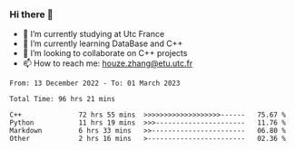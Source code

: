 ### Hi there 👋
- 🔭 I’m currently studying at Utc France
- 🌱 I’m currently learning DataBase and C++
- 👯 I’m looking to collaborate on C++ projects
- 📫 How to reach me: houze.zhang@etu.utc.fr

<!--START_SECTION:waka-->

```text
From: 13 December 2022 - To: 01 March 2023

Total Time: 96 hrs 21 mins

C++              72 hrs 55 mins  >>>>>>>>>>>>>>>>>>>------   75.67 %
Python           11 hrs 19 mins  >>>----------------------   11.76 %
Markdown         6 hrs 33 mins   >>-----------------------   06.80 %
Other            2 hrs 16 mins   >------------------------   02.36 %
```

<!--END_SECTION:waka-->
